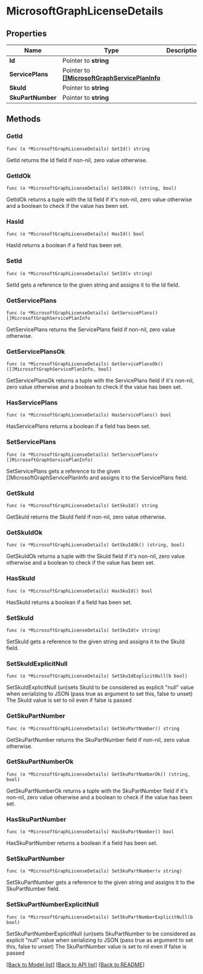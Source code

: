 # MicrosoftGraphLicenseDetails

## Properties

Name | Type | Description | Notes
------------ | ------------- | ------------- | -------------
**Id** | Pointer to **string** |  | [optional] 
**ServicePlans** | Pointer to [**[]MicrosoftGraphServicePlanInfo**](microsoft.graph.servicePlanInfo.md) |  | [optional] 
**SkuId** | Pointer to **string** |  | [optional] 
**SkuPartNumber** | Pointer to **string** |  | [optional] 

## Methods

### GetId

`func (o *MicrosoftGraphLicenseDetails) GetId() string`

GetId returns the Id field if non-nil, zero value otherwise.

### GetIdOk

`func (o *MicrosoftGraphLicenseDetails) GetIdOk() (string, bool)`

GetIdOk returns a tuple with the Id field if it's non-nil, zero value otherwise
and a boolean to check if the value has been set.

### HasId

`func (o *MicrosoftGraphLicenseDetails) HasId() bool`

HasId returns a boolean if a field has been set.

### SetId

`func (o *MicrosoftGraphLicenseDetails) SetId(v string)`

SetId gets a reference to the given string and assigns it to the Id field.

### GetServicePlans

`func (o *MicrosoftGraphLicenseDetails) GetServicePlans() []MicrosoftGraphServicePlanInfo`

GetServicePlans returns the ServicePlans field if non-nil, zero value otherwise.

### GetServicePlansOk

`func (o *MicrosoftGraphLicenseDetails) GetServicePlansOk() ([]MicrosoftGraphServicePlanInfo, bool)`

GetServicePlansOk returns a tuple with the ServicePlans field if it's non-nil, zero value otherwise
and a boolean to check if the value has been set.

### HasServicePlans

`func (o *MicrosoftGraphLicenseDetails) HasServicePlans() bool`

HasServicePlans returns a boolean if a field has been set.

### SetServicePlans

`func (o *MicrosoftGraphLicenseDetails) SetServicePlans(v []MicrosoftGraphServicePlanInfo)`

SetServicePlans gets a reference to the given []MicrosoftGraphServicePlanInfo and assigns it to the ServicePlans field.

### GetSkuId

`func (o *MicrosoftGraphLicenseDetails) GetSkuId() string`

GetSkuId returns the SkuId field if non-nil, zero value otherwise.

### GetSkuIdOk

`func (o *MicrosoftGraphLicenseDetails) GetSkuIdOk() (string, bool)`

GetSkuIdOk returns a tuple with the SkuId field if it's non-nil, zero value otherwise
and a boolean to check if the value has been set.

### HasSkuId

`func (o *MicrosoftGraphLicenseDetails) HasSkuId() bool`

HasSkuId returns a boolean if a field has been set.

### SetSkuId

`func (o *MicrosoftGraphLicenseDetails) SetSkuId(v string)`

SetSkuId gets a reference to the given string and assigns it to the SkuId field.

### SetSkuIdExplicitNull

`func (o *MicrosoftGraphLicenseDetails) SetSkuIdExplicitNull(b bool)`

SetSkuIdExplicitNull (un)sets SkuId to be considered as explicit "null" value
when serializing to JSON (pass true as argument to set this, false to unset)
The SkuId value is set to nil even if false is passed
### GetSkuPartNumber

`func (o *MicrosoftGraphLicenseDetails) GetSkuPartNumber() string`

GetSkuPartNumber returns the SkuPartNumber field if non-nil, zero value otherwise.

### GetSkuPartNumberOk

`func (o *MicrosoftGraphLicenseDetails) GetSkuPartNumberOk() (string, bool)`

GetSkuPartNumberOk returns a tuple with the SkuPartNumber field if it's non-nil, zero value otherwise
and a boolean to check if the value has been set.

### HasSkuPartNumber

`func (o *MicrosoftGraphLicenseDetails) HasSkuPartNumber() bool`

HasSkuPartNumber returns a boolean if a field has been set.

### SetSkuPartNumber

`func (o *MicrosoftGraphLicenseDetails) SetSkuPartNumber(v string)`

SetSkuPartNumber gets a reference to the given string and assigns it to the SkuPartNumber field.

### SetSkuPartNumberExplicitNull

`func (o *MicrosoftGraphLicenseDetails) SetSkuPartNumberExplicitNull(b bool)`

SetSkuPartNumberExplicitNull (un)sets SkuPartNumber to be considered as explicit "null" value
when serializing to JSON (pass true as argument to set this, false to unset)
The SkuPartNumber value is set to nil even if false is passed

[[Back to Model list]](../README.md#documentation-for-models) [[Back to API list]](../README.md#documentation-for-api-endpoints) [[Back to README]](../README.md)


